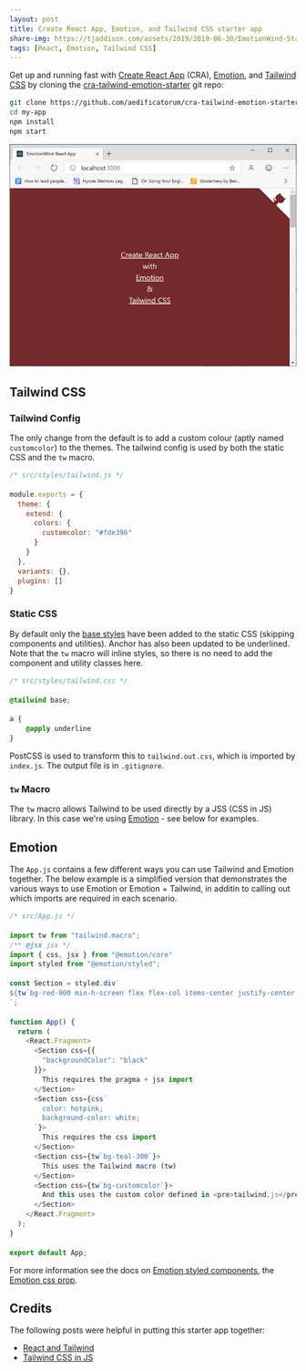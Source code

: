 ```yaml
---
layout: post
title: Create React App, Emotion, and Tailwind CSS starter app
share-img: https://tjaddison.com/assets/2019/2019-06-30/EmotionWind-Starter.png
tags: [React, Emotion, Tailwind CSS]
---
```


Get up and running fast with [Create React App] (CRA), [Emotion], and [Tailwind CSS] by cloning the [cra-tailwind-emotion-starter] git repo:

```bash
git clone https://github.com/aedificatorum/cra-tailwind-emotion-starter.git my-app
cd my-app
npm install
npm start
```

![App Splash](/assets/2019/2019-06-30/EmotionWind-Starter.png)

<!--more-->

## Tailwind CSS

### Tailwind Config

The only change from the default is to add a custom colour (aptly named `customcolor`) to the themes.  The tailwind config is used by both the static CSS and the `tw` macro.

```js
/* src/styles/tailwind.js */

module.exports = {
  theme: {
    extend: {
      colors: {
        customcolor: "#fde396"
      }
    }
  },
  variants: {},
  plugins: []
}
```

### Static CSS

By default only the [base styles] have been added to the static CSS (skipping components and utilities).  Anchor has also been updated to be underlined.  Note that the `tw` macro will inline styles, so there is no need to add the component and utility classes here.

```css
/* src/styles/tailwind.css */

@tailwind base;

a {
    @apply underline
}
```

PostCSS is used to transform this to `tailwind.out.css`, which is imported by `index.js`.  The output file is in `.gitignore`.

### `tw` Macro

The `tw` macro allows Tailwind to be used directly by a JSS (CSS in JS) library.  In this case we're using [Emotion] - see below for examples.

## Emotion

The `App.js` contains a few different ways you can use Tailwind and Emotion together.  The below example is a simplified version that demonstrates the various ways to use Emotion or Emotion + Tailwind, in additin to calling out which imports are required in each scenario.

```js
/* src/App.js */

import tw from "tailwind.macro";
/** @jsx jsx */
import { css, jsx } from "@emotion/core"
import styled from "@emotion/styled";

const Section = styled.div`
${tw`bg-red-900 min-h-screen flex flex-col items-center justify-center text-xl text-white`};
`;

function App() {
  return (
    <React.Fragment>
      <Section css={{
        "backgroundColor": "black"
      }}>
        This requires the pragma + jsx import
      </Section>
      <Section css={css`
        color: hotpink;
        background-color: white;
      `}>
        This requires the css import
      </Section>
      <Section css={tw`bg-teal-300`}>
        This uses the Tailwind macro (tw)
      </Section>
      <Section css={tw`bg-customcolor`}>
        And this uses the custom color defined in <pre>tailwind.js</pre>
      </Section>
    </React.Fragment>
  );
}

export default App;
```

For more information see the docs on [Emotion styled components], the [Emotion css prop].

## Credits

The following posts were helpful in putting this starter app together:
- [React and Tailwind]
- [Tailwind CSS in JS]

[cra-tailwind-emotion-starter]: https://github.com/aedificatorum/cra-tailwind-emotion-starter.git
[Create React App]: https://facebook.github.io/create-react-app/
[Tailwind CSS]: https://tailwindcss.com/
[Emotion]: https://emotion.sh/docs/introduction
[base styles]: https://tailwindcss.com/docs/adding-base-styles
[Emotion Styled Components]: https://emotion.sh/docs/styled
[Emotion css prop]: https://emotion.sh/docs/css-prop
[React and Tailwind]: https://blog.nardsparagas.com/cra-and-tailwind/
[Tailwind CSS in JS]: https://wetainment.com/articles/tailwind-css-in-js/
